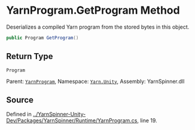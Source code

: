 # YarnProgram.GetProgram Method

Deserializes a compiled Yarn program from the stored bytes in this
object.


```csharp
public Program GetProgram()
```

## Return Type
`Program`


<div class="class-metadata">

Parent: [`YarnProgram`](/api/csharp/yarn.unity/yarnprogram.md), Namespace: [`Yarn.Unity`](/api/csharp/yarn.unity/README.md), Assembly: YarnSpinner.dll
</div>

## Source
Defined in [../YarnSpinner-Unity-Dev/Packages/YarnSpinner/Runtime/YarnProgram.cs](https://github.com/YarnSpinnerTool/YarnSpinner-Unity//blob/develop/Runtime/YarnProgram.cs#L19), line 19.
